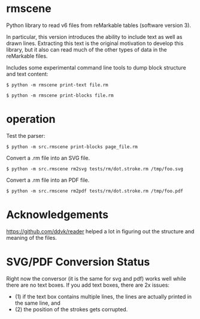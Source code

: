 # rmscene

Python library to read v6 files from reMarkable tables (software version 3).

In particular, this version introduces the ability to include text as well as drawn lines. Extracting this text is the original motivation to develop this library, but it also can read much of the other types of data in the reMarkable files.

Includes some experimental command line tools to dump block structure and text content:

``` shellsession
$ python -m rmscene print-text file.rm

$ python -m rmscene print-blocks file.rm
```


# operation

Test the parser:
``` shellsession
$ python -m src.rmscene print-blocks page_file.rm
```

Convert a .rm file into an SVG file.
``` shellsession
$ python -m src.rmscene rm2svg tests/rm/dot.stroke.rm /tmp/foo.svg
```

Convert a .rm file into an PDF file.
``` shellsession
$ python -m src.rmscene rm2pdf tests/rm/dot.stroke.rm /tmp/foo.pdf
```

# Acknowledgements

https://github.com/ddvk/reader helped a lot in figuring out the structure and meaning of the files.


# SVG/PDF Conversion Status

Right now the conversor (it is the same for svg and pdf) works well while there are no text boxes. If you add text boxes, there are 2x issues:
* (1) if the text box contains multiple lines, the lines are actually printed in the same line, and
* (2) the position of the strokes gets corrupted.
